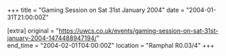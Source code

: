 +++
title = "Gaming Session on Sat 31st January 2004"
date = "2004-01-31T21:00:00Z"

[extra]
original = "https://uwcs.co.uk/events/gaming-session-on-sat-31st-january-2004-1474488947194/"    
end_time = "2004-02-01T04:00:00Z"
location = "Ramphal R0.03/4"
+++



